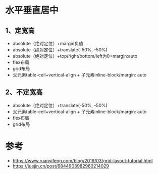 # 水平垂直居中
## 1、定宽高
- absolute（绝对定位）+margin负值
- absolute（绝对定位）+translate(-50%, -50%)
- absolute（绝对定位）+top/right/bottom/left为0+margin:auto
- flex布局
- grid布局
- 父元素table-cell+vertical-align + 子元素inline-block/margin: auto
## 2、不定宽高
- absolute（绝对定位）+translate(-50%, -50%)
- 父元素table-cell+vertical-align + 子元素inline-block/margin: auto
- flex布局
- grid布局

# 参考 
- https://www.ruanyifeng.com/blog/2019/03/grid-layout-tutorial.html
- https://juejin.cn/post/6844903982960214029
